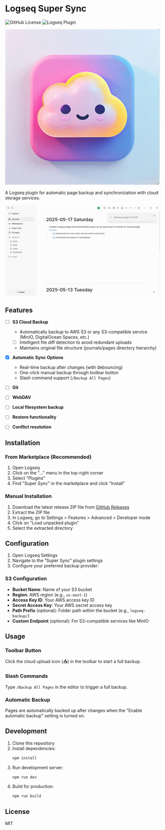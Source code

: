 # Logseq Super Sync

![GitHub License](https://img.shields.io/github/license/top/logseq-super-sync)
![Logseq Plugin](https://img.shields.io/badge/Logseq-Plugin-blue)

![Logseq Super Sync](icon.png)

A Logseq plugin for automatic page backup and synchronization with cloud storage services.

![Screenshot of Logseq Super Sync](screenshot.png)

## Features

- [ ] **S3 Cloud Backup**
  - Automatically backup to AWS S3 or any S3-compatible service (MinIO, DigitalOcean Spaces, etc.)
  - [ ] Intelligent file diff detection to avoid redundant uploads
  - Maintains original file structure (journals/pages directory hierarchy)

- [x] **Automatic Sync Options**
  - Real-time backup after changes (with debouncing)
  - One-click manual backup through toolbar button
  - Slash command support (`/Backup All Pages`)

- [ ] **Git**
- [ ] **WebDAV**
- [ ] **Local filesystem backup**
- [ ] **Restore functionality**
- [ ] **Conflict resolution**

## Installation

### From Marketplace (Recommended)

1. Open Logseq
2. Click on the "..." menu in the top-right corner
3. Select "Plugins"
4. Find "Super Sync" in the marketplace and click "Install"

### Manual Installation

1. Download the latest release ZIP file from [GitHub Releases](https://github.com/your-username/logseq-super-sync/releases/latest)
2. Extract the ZIP file
3. In Logseq, go to Settings > Features > Advanced > Developer mode
4. Click on "Load unpacked plugin"
5. Select the extracted directory

## Configuration

1. Open Logseq Settings
2. Navigate to the "Super Sync" plugin settings
3. Configure your preferred backup provider:

### S3 Configuration

- **Bucket Name**: Name of your S3 bucket
- **Region**: AWS region (e.g., `us-east-1`)
- **Access Key ID**: Your AWS access key ID
- **Secret Access Key**: Your AWS secret access key
- **Path Prefix** (optional): Folder path within the bucket (e.g., `logseq-backup/`)
- **Custom Endpoint** (optional): For S3-compatible services like MinIO

## Usage

### Toolbar Button

Click the cloud upload icon (📤) in the toolbar to start a full backup.

### Slash Commands

Type `/Backup All Pages` in the editor to trigger a full backup.

### Automatic Backup

Pages are automatically backed up after changes when the "Enable automatic backup" setting is turned on.

## Development

1. Clone this repository
2. Install dependencies:
   ```bash
   npm install
   ```
3. Run development server:
   ```bash
   npm run dev
   ```
4. Build for production:
   ```bash
   npm run build
   ```

## License

MIT
